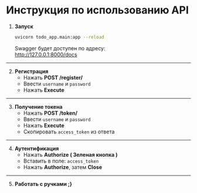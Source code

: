 # Инструкция по использованию API

1. **Запуск**
   ```bash
   uvicorn todo_app.main:app --reload
   ```
   Swagger будет доступен по адресу:  
   http://127.0.0.1:8000/docs

---

2. **Регистрация**
   - Нажать **POST /register/**
   - Ввести `username` и `password`
   - Нажать **Execute**

---

3. **Получение токена**
   - Нажать **POST /token/**
   - Ввести `username` и `password`
   - Нажать **Execute**
   - Скопировать `access_token` из ответа

---

4. **Аутентификация**
   - Нажать **Authorize ( Зеленая кнопка )** 
   - Вставить в поле: `access_token`
   - Нажать **Authorize**, затем **Close**

---
5. **Работать с ручками ;}**
